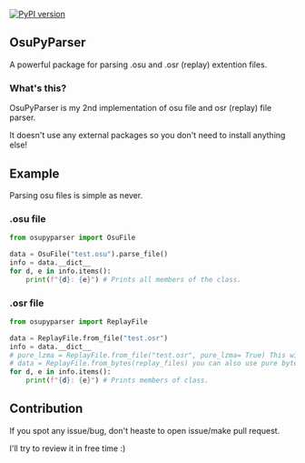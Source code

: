 [![PyPI version](https://badge.fury.io/py/OsuPyParser.svg)](https://badge.fury.io/py/OsuPyParser.svg)
## OsuPyParser 
A powerful package for parsing .osu and .osr (replay) extention files.

### What's this?
OsuPyParser is my 2nd implementation of osu file and osr (replay) file parser.

It doesn't use any external packages so you don't need to install anything else!

## Example
Parsing osu files is simple as never.

### .osu file

```py
from osupyparser import OsuFile

data = OsuFile("test.osu").parse_file()
info = data.__dict__
for d, e in info.items():
    print(f"{d}: {e}") # Prints all members of the class.
```

### .osr file
```py
from osupyparser import ReplayFile

data = ReplayFile.from_file("test.osr")
info = data.__dict__
# pure_lzma = ReplayFile.from_file("test.osr", pure_lzma= True) This will return only lzma content.
# data = ReplayFile.from_bytes(replay_files) you can also use pure bytes.
for d, e in info.items():
    print(f"{d}: {e}") # Prints members of class.
```

## Contribution
If you spot any issue/bug, don't heaste to open issue/make pull request.

I'll try to review it in free time :)

